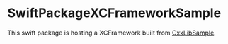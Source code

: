 # SwiftPackageXCFrameworkSample
This swift package is hosting a XCFramework built from [CxxLibSample](https://github.com/NakaokaRei/CxxLibSample).

